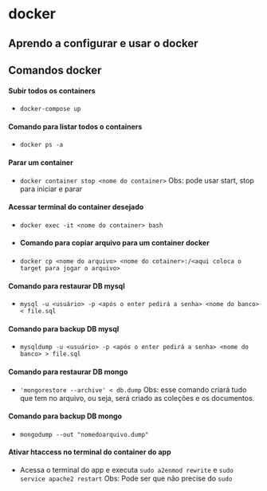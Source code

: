# docker

## Aprendo a configurar e usar o docker


## Comandos docker
#### Subir todos os containers
* ```docker-compose up```
#### Comando para listar todos o containers
* ```docker ps -a```
#### Parar um container
* ```docker container stop <nome do container>``` Obs: pode usar start, stop  para iniciar e parar
#### Acessar terminal do container desejado
* ```docker exec -it <nome do container> bash```
* #### Comando para copiar arquivo para um container docker
* ```docker cp <nome do arquivo> <nome do cotainer>:/<aqui coloca o target para jogar o arquivo>```
#### Comando para restaurar DB mysql
* ```mysql -u <usuário> -p <após o enter pedirá a senha> <nome do banco> < file.sql```
#### Comando para backup DB mysql
* ```mysqldump -u <usuário> -p <após o enter pedirá a senha> <nome do banco> > file.sql```
#### Comando para restaurar DB mongo
* ```'mongorestore --archive' < db.dump``` Obs: esse comando criará tudo que tem no arquivo, ou seja, será criado as coleções e os documentos.
#### Comando para backup DB mongo
* ```mongodump --out "nomedoarquivo.dump"```

#### Ativar htaccess no terminal do container do app
* Acessa o terminal do app e executa ```sudo a2enmod rewrite``` e ```sudo service apache2 restart``` Obs: Pode ser que não precise do ```sudo```
